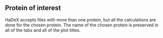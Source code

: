 ## Protein of interest

HaDeX accepts files with more than one protein, but all the calculations are done for the chosen protein. The name of the chosen protein is preserved in all of the tabs and all of the plot titles.

